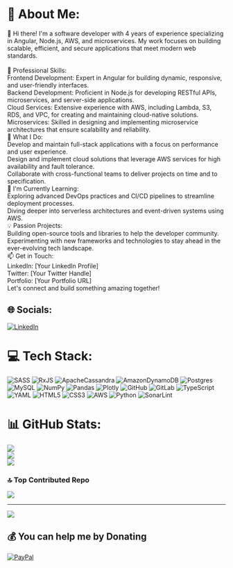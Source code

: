 # 💫 About Me:
👋 Hi there! I'm a software developer with 4 years of experience specializing in Angular, Node.js, AWS, and microservices. My work focuses on building scalable, efficient, and secure applications that meet modern web standards.<br><br>💼 Professional Skills:<br>Frontend Development: Expert in Angular for building dynamic, responsive, and user-friendly interfaces.<br>Backend Development: Proficient in Node.js for developing RESTful APIs, microservices, and server-side applications.<br>Cloud Services: Extensive experience with AWS, including Lambda, S3, RDS, and VPC, for creating and maintaining cloud-native solutions.<br>Microservices: Skilled in designing and implementing microservice architectures that ensure scalability and reliability.<br>🚀 What I Do:<br>Develop and maintain full-stack applications with a focus on performance and user experience.<br>Design and implement cloud solutions that leverage AWS services for high availability and fault tolerance.<br>Collaborate with cross-functional teams to deliver projects on time and to specification.<br>🌱 I'm Currently Learning:<br>Exploring advanced DevOps practices and CI/CD pipelines to streamline deployment processes.<br>Diving deeper into serverless architectures and event-driven systems using AWS.<br>💡 Passion Projects:<br>Building open-source tools and libraries to help the developer community.<br>Experimenting with new frameworks and technologies to stay ahead in the ever-evolving tech landscape.<br>📫 Get in Touch:<br>LinkedIn: [Your LinkedIn Profile]<br>Twitter: [Your Twitter Handle]<br>Portfolio: [Your Portfolio URL]<br>Let's connect and build something amazing together!


## 🌐 Socials:
[![LinkedIn](https://img.shields.io/badge/LinkedIn-%230077B5.svg?logo=linkedin&logoColor=white)](https://linkedin.com/in/https://www.linkedin.com/in/prateek-upadhaya-84a17215b/) 

# 💻 Tech Stack:
![SASS](https://img.shields.io/badge/SASS-hotpink.svg?style=for-the-badge&logo=SASS&logoColor=white) ![RxJS](https://img.shields.io/badge/rxjs-%23B7178C.svg?style=for-the-badge&logo=reactivex&logoColor=white) ![ApacheCassandra](https://img.shields.io/badge/cassandra-%231287B1.svg?style=for-the-badge&logo=apache-cassandra&logoColor=white) ![AmazonDynamoDB](https://img.shields.io/badge/Amazon%20DynamoDB-4053D6?style=for-the-badge&logo=Amazon%20DynamoDB&logoColor=white) ![Postgres](https://img.shields.io/badge/postgres-%23316192.svg?style=for-the-badge&logo=postgresql&logoColor=white) ![MySQL](https://img.shields.io/badge/mysql-4479A1.svg?style=for-the-badge&logo=mysql&logoColor=white) ![NumPy](https://img.shields.io/badge/numpy-%23013243.svg?style=for-the-badge&logo=numpy&logoColor=white) ![Pandas](https://img.shields.io/badge/pandas-%23150458.svg?style=for-the-badge&logo=pandas&logoColor=white) ![Plotly](https://img.shields.io/badge/Plotly-%233F4F75.svg?style=for-the-badge&logo=plotly&logoColor=white) ![GitHub](https://img.shields.io/badge/github-%23121011.svg?style=for-the-badge&logo=github&logoColor=white) ![GitLab](https://img.shields.io/badge/gitlab-%23181717.svg?style=for-the-badge&logo=gitlab&logoColor=white) ![TypeScript](https://img.shields.io/badge/typescript-%23007ACC.svg?style=for-the-badge&logo=typescript&logoColor=white) ![YAML](https://img.shields.io/badge/yaml-%23ffffff.svg?style=for-the-badge&logo=yaml&logoColor=151515) ![HTML5](https://img.shields.io/badge/html5-%23E34F26.svg?style=for-the-badge&logo=html5&logoColor=white) ![CSS3](https://img.shields.io/badge/css3-%231572B6.svg?style=for-the-badge&logo=css3&logoColor=white) ![AWS](https://img.shields.io/badge/AWS-%23FF9900.svg?style=for-the-badge&logo=amazon-aws&logoColor=white) ![Python](https://img.shields.io/badge/python-3670A0?style=for-the-badge&logo=python&logoColor=ffdd54) ![SonarLint](https://img.shields.io/badge/SonarLint-CB2029?style=for-the-badge&logo=SONARLINT&logoColor=white)
# 📊 GitHub Stats:
![](https://github-readme-stats.vercel.app/api?username=Prateekupadhaya&theme=radical&hide_border=false&include_all_commits=true&count_private=true)<br/>
![](https://github-readme-streak-stats.herokuapp.com/?user=Prateekupadhaya&theme=radical&hide_border=false)<br/>
![](https://github-readme-stats.vercel.app/api/top-langs/?username=Prateekupadhaya&theme=radical&hide_border=false&include_all_commits=true&count_private=true&layout=compact)

### 🔝 Top Contributed Repo
![](https://github-contributor-stats.vercel.app/api?username=Prateekupadhaya&limit=5&theme=dark&combine_all_yearly_contributions=true)

---
[![](https://visitcount.itsvg.in/api?id=Prateekupadhaya&icon=0&color=0)](https://visitcount.itsvg.in)

  ## 💰 You can help me by Donating
  [![PayPal](https://img.shields.io/badge/PayPal-00457C?style=for-the-badge&logo=paypal&logoColor=white)](https://paypal.me/@prtaeeku7) 

  
<!-- Proudly created with GPRM ( https://gprm.itsvg.in ) -->
